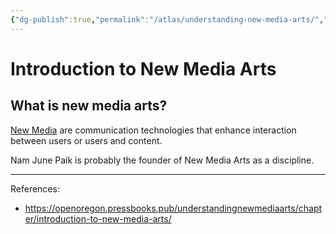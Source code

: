 ```yaml
---
{"dg-publish":true,"permalink":"/atlas/understanding-new-media-arts/","tags":["🌱","newmedia","artresearch"],"noteIcon":"","updated":"2024-10-29T18:27:03.356-07:00"}
---
```


# Introduction to New Media Arts
## What is new media arts?

[New Media](https://en.wikipedia.org/wiki/New_media) are communication technologies that enhance interaction between users or users and content.

Nam June Paik is probably the founder of New Media Arts as a discipline.

---
References:
- https://openoregon.pressbooks.pub/understandingnewmediaarts/chapter/introduction-to-new-media-arts/